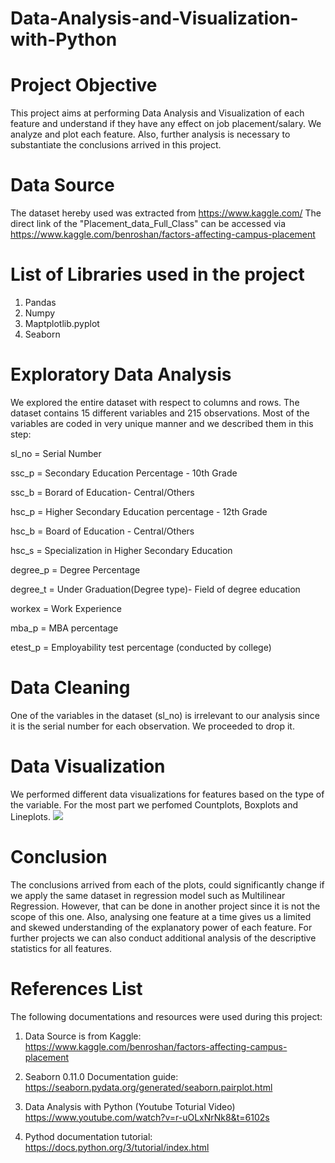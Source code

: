 # Data-Analysis-and-Visualization-with-Python

# Project Objective

This project aims at performing Data Analysis and Visualization of each feature and understand if they have any effect on job placement/salary. We analyze and plot each feature. Also, further analysis is necessary to substantiate the conclusions arrived in this project.  

# Data Source

The dataset hereby used was extracted from https://www.kaggle.com/ The direct link of the "Placement_data_Full_Class" can be accessed via https://www.kaggle.com/benroshan/factors-affecting-campus-placement

# List of Libraries used in the project

1. Pandas
2. Numpy
3. Maptplotlib.pyplot
4. Seaborn

# Exploratory Data Analysis
We explored the entire dataset with respect to columns and rows. The dataset contains 15 different variables and 215 observations. Most of the variables are coded in very unique manner and we described them in this step:

sl_no = Serial Number

ssc_p = Secondary Education Percentage - 10th Grade

ssc_b = Borard of Education- Central/Others

hsc_p = Higher Secondary Education percentage - 12th Grade

hsc_b = Board of Education - Central/Others

hsc_s = Specialization in Higher Secondary Education

degree_p = Degree Percentage

degree_t = Under Graduation(Degree type)- Field of degree education

workex = Work Experience 

mba_p = MBA percentage

etest_p = Employability test percentage (conducted by college)

# Data Cleaning

One of the variables in the dataset (sl_no) is irrelevant to our analysis since it is the serial number for each observation. We proceeded to drop it.

# Data Visualization
We performed different data visualizations for features based on the type of the variable. 
For the most part we perfomed Countplots, Boxplots and Lineplots.
![](https://github.com/vimpicode/Data-Analysis-and-Visualization-with-Python/blob/main/1%20Gender%20Count%20Plot.png)

# Conclusion
The conclusions arrived from each of the plots, could significantly change if we apply the same dataset in regression model such as Multilinear Regression. However, that can be done in another project since it is not the scope of this one. Also, analysing one feature at a time gives us a limited and skewed understanding of the explanatory power of each feature. For further projects we can also conduct additional analysis of the descriptive statistics for all features.

# References List

The following documentations and resources were used during this project:

1. Data Source is from Kaggle: https://www.kaggle.com/benroshan/factors-affecting-campus-placement

2. Seaborn 0.11.0 Documentation guide: https://seaborn.pydata.org/generated/seaborn.pairplot.html 

3. Data Analysis with Python (Youtube Toturial Video) https://www.youtube.com/watch?v=r-uOLxNrNk8&t=6102s

4. Pythod documentation tutorial: https://docs.python.org/3/tutorial/index.html


